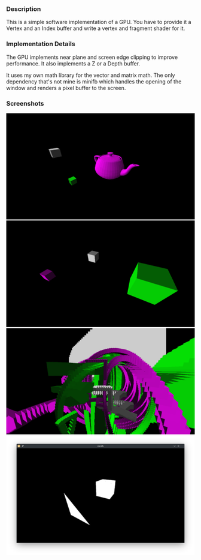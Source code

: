 ### Description 
This is a simple  software implementation of a GPU.
You have to provide it a Vertex and an Index buffer and write a vertex and fragment shader for it. 

### Implementation Details 
The GPU implements near plane and screen edge clipping to improve performance. It also implements a Z or a Depth buffer.

It uses my own math library for the vector and matrix math. The only dependency that's not mine is minifb which handles the opening of the window and renders a pixel buffer to the screen.

### Screenshots
![Screenshot](./screenshots/teapot.png)
![Screenshot](./screenshots/color_cubes.png)
![Screenshot](./screenshots/no_clear.png)
![Screenshot](./screenshots/screenshot1.png)
